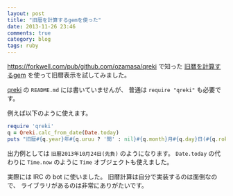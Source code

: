 ```yaml
---
layout: post
title: "旧暦を計算するgemを使った"
date: 2013-11-26 23:46
comments: true
category: blog
tags: ruby
---
```

<https://forkwell.com/pub/github.com/ozamasa/qreki>
で知った
[旧暦を計算するgem](https://github.com/ozamasa/qreki)
を使って旧暦表示を試してみました。

<!--more-->

[qreki](https://github.com/ozamasa/qreki)
の `README.md` には書いていませんが、
普通は
`require "qreki"`
も必要です。

例えば以下のように使えます。

```ruby
require 'qreki'
q = Qreki.calc_from_date(Date.today)
puts "旧暦#{q.year}年#{q.uruu ? '閏' : nil}#{q.month}月#{q.day}日(#{q.rokuyou})#{q.sekki}"
```

出力例としては `旧暦2013年10月24日(先負)` のようになります。
`Date.today` の代わりに `Time.now` のように `Time` オブジェクトも使えました。

実際には IRC の bot に使いました。
旧暦計算は自分で実装するのは面倒なので、
ライブラリがあるのは非常にありがたいです。

